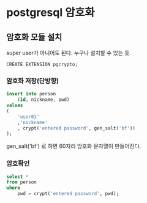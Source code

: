 # postgresql 암호화

## 암호화 모듈 설치

super user가 아니어도 된다. 누구나 설치할 수 있는 듯.

```
CREATE EXTENSION pgcrypto;
```

### 암호화 저장(단방향)
```sql
insert into person 
	(id, nickname, pwd)
values
(
	'user01'
	,'nickname'
	, crypt('entered password', gen_salt('bf'))	
);
```

gen_salt('bf') 로 하면 60자리 암호화 문자열이 만들어진다.


### 암호확인
```sql
select * 
from person
where 
	pwd = crypt('entered password', pwd);
```